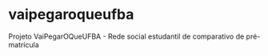 # vaipegaroqueufba
Projeto VaiPegarOQueUFBA - Rede social estudantil de comparativo de pré-matrícula
